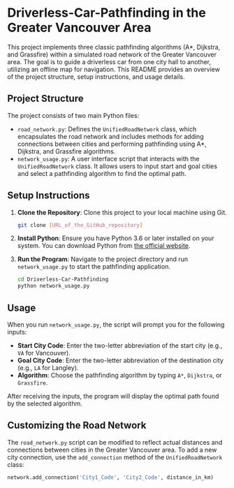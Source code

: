 # Driverless-Car-Pathfinding in the Greater Vancouver Area

This project implements three classic pathfinding algorithms (A*, Dijkstra, and Grassfire) within a simulated road network of the Greater Vancouver area. The goal is to guide a driverless car from one city hall to another, utilizing an offline map for navigation. This README provides an overview of the project structure, setup instructions, and usage details.

## Project Structure

The project consists of two main Python files:

- `road_network.py`: Defines the `UnifiedRoadNetwork` class, which encapsulates the road network and includes methods for adding connections between cities and performing pathfinding using A*, Dijkstra, and Grassfire algorithms.
- `network_usage.py`: A user interface script that interacts with the `UnifiedRoadNetwork` class. It allows users to input start and goal cities and select a pathfinding algorithm to find the optimal path.

## Setup Instructions

1. **Clone the Repository**: Clone this project to your local machine using Git.

    ```bash
    git clone [URL_of_the_GitHub_repository]
    ```

2. **Install Python**: Ensure you have Python 3.6 or later installed on your system. You can download Python from [the official website](https://www.python.org/downloads/).

3. **Run the Program**: Navigate to the project directory and run `network_usage.py` to start the pathfinding application.

    ```bash
    cd Driverless-Car-Pathfinding
    python network_usage.py
    ```

## Usage

When you run `network_usage.py`, the script will prompt you for the following inputs:

- **Start City Code**: Enter the two-letter abbreviation of the start city (e.g., `VA` for Vancouver).
- **Goal City Code**: Enter the two-letter abbreviation of the destination city (e.g., `LA` for Langley).
- **Algorithm**: Choose the pathfinding algorithm by typing `A*`, `Dijkstra`, or `Grassfire`.

After receiving the inputs, the program will display the optimal path found by the selected algorithm.

## Customizing the Road Network

The `road_network.py` script can be modified to reflect actual distances and connections between cities in the Greater Vancouver area. To add a new city connection, use the `add_connection` method of the `UnifiedRoadNetwork` class:

```python
network.add_connection('City1_Code', 'City2_Code', distance_in_km)
